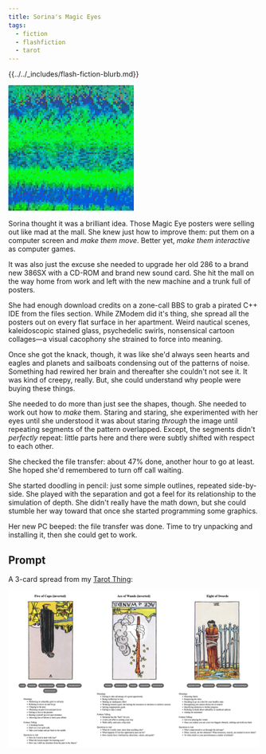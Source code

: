 ```yaml
---
title: Sorina's Magic Eyes
tags:
  - fiction
  - flashfiction
  - tarot
---
```


{{../../_includes/flash-fiction-blurb.md}}

<!--more-->

<img src="./cover.png" class="fullwidth" />

Sorina thought it was a brilliant idea. Those Magic Eye posters were selling out like mad at the mall. She knew just how to improve them: put them on a computer screen and *make them move*. Better yet, *make them interactive* as computer games.

It was also just the excuse she needed to upgrade her old 286 to a brand new 386SX with a CD-ROM and brand new sound card. She hit the mall on the way home from work and left with the new machine and a trunk full of posters.

She had enough download credits on a zone-call BBS to grab a pirated C++ IDE from the files section. While ZModem did it's thing, she spread all the posters out on every flat surface in her apartment. Weird nautical scenes, kaleidoscopic stained glass, psychedelic swirls, nonsensical cartoon collages—a visual cacophony she strained to force into meaning.

Once she got the knack, though, it was like she'd always seen hearts and eagles and planets and sailboats condensing out of the patterns of noise. Something had rewired her brain and thereafter she couldn't not see it. It was kind of creepy, really. But, she could understand why people were buying these things.

She needed to do more than just see the shapes, though. She needed to work out how to *make* them. Staring and staring, she experimented with her eyes until she understood it was about staring *through* the image until repeating segments of the pattern overlapped. Except, the segments didn't *perfectly* repeat: little parts here and there were subtly shifted with respect to each other.

She checked the file transfer: about 47% done, another hour to go at least. She hoped she'd remembered to turn off call waiting.

She started doodling in pencil: just some simple outlines, repeated side-by-side. She played with the separation and got a feel for its relationship to the simulation of depth. She didn't really have the math down, but she could stumble her way toward that once she started programming some graphics.

Her new PC beeped: the file transfer was done. Time to try unpacking and installing it, then she could get to work. 

## Prompt

A 3-card spread from my [Tarot Thing](https://lmorchard.github.io/tarot-thing/?card=%21Five+of+Cups&card=%21Ace+of+Wands&card=Eight+of+Swords):

![](2022-06-22.png)